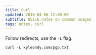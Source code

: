 ```yaml
---
title: Curl
updated: 2016-04-06 12:00:00
subtitle: Quick notes on common usages
tags: notes, curl
---
```


Follow redirects, use the `-L` flag.

~~~{.bash}
curl -L kyleondy.com/pgp.txt
~~~
